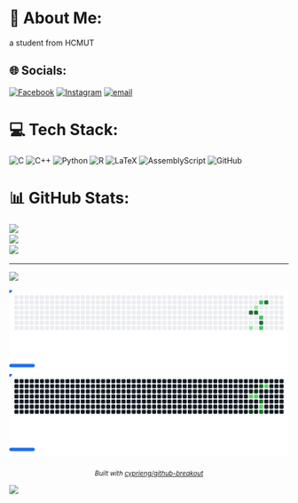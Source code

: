 # 💫 About Me:
a student from HCMUT


## 🌐 Socials:
[![Facebook](https://img.shields.io/badge/Facebook-%231877F2.svg?logo=Facebook&logoColor=white)](https://facebook.com/phi.truong.069) [![Instagram](https://img.shields.io/badge/Instagram-%23E4405F.svg?logo=Instagram&logoColor=white)](https://instagram.com/truo_gcon) [![email](https://img.shields.io/badge/Email-D14836?logo=gmail&logoColor=white)](mailto:hongphitruong1111111111@gmail.com) 

# 💻 Tech Stack:
![C](https://img.shields.io/badge/c-%2300599C.svg?style=flat&logo=c&logoColor=white) ![C++](https://img.shields.io/badge/c++-%2300599C.svg?style=flat&logo=c%2B%2B&logoColor=white) ![Python](https://img.shields.io/badge/python-3670A0?style=flat&logo=python&logoColor=ffdd54) ![R](https://img.shields.io/badge/r-%23276DC3.svg?style=flat&logo=r&logoColor=white) ![LaTeX](https://img.shields.io/badge/latex-%23008080.svg?style=flat&logo=latex&logoColor=white) ![AssemblyScript](https://img.shields.io/badge/assembly%20script-%23000000.svg?style=flat&logo=assemblyscript&logoColor=white) ![GitHub](https://img.shields.io/badge/github-%23121011.svg?style=flat&logo=github&logoColor=white)
# 📊 GitHub Stats:
![](https://github-readme-stats.vercel.app/api?username=PhiTruong69&theme=shadow_blue&hide_border=false&include_all_commits=true&count_private=false)<br/>
![](https://nirzak-streak-stats.vercel.app/?user=PhiTruong69&theme=shadow_blue&hide_border=false)<br/>
![](https://github-readme-stats.vercel.app/api/top-langs/?username=PhiTruong69&theme=shadow_blue&hide_border=false&include_all_commits=true&count_private=false&layout=compact)

---
[![](https://visitcount.itsvg.in/api?id=PhiTruong69&icon=9&color=0)](https://visitcount.itsvg.in)

<!-- Proudly created with GPRM ( https://gprm.itsvg.in ) -->

<!-- breakout-start -->
<p align="center">
  <img src="https://raw.githubusercontent.com/PhiTruong69/PhiTruong69/github-breakout/images/breakout-light.svg#gh-light-mode-only" alt="Breakout Game"/>
  <img src="https://raw.githubusercontent.com/PhiTruong69/PhiTruong69/github-breakout/images/breakout-dark.svg#gh-dark-mode-only" alt="Breakout Game"/>
</p>
<!-- breakout-end -->
<p align="center">
  <sub><em>Built with <a href="https://github.com/cyprieng/github-breakout">cyprieng/github-breakout</a></em></sub>
</p>

[![](https://visitcount.itsvg.in/api?id=PhiTruong69&icon=0&color=0)](https://visitcount.itsvg.in)
